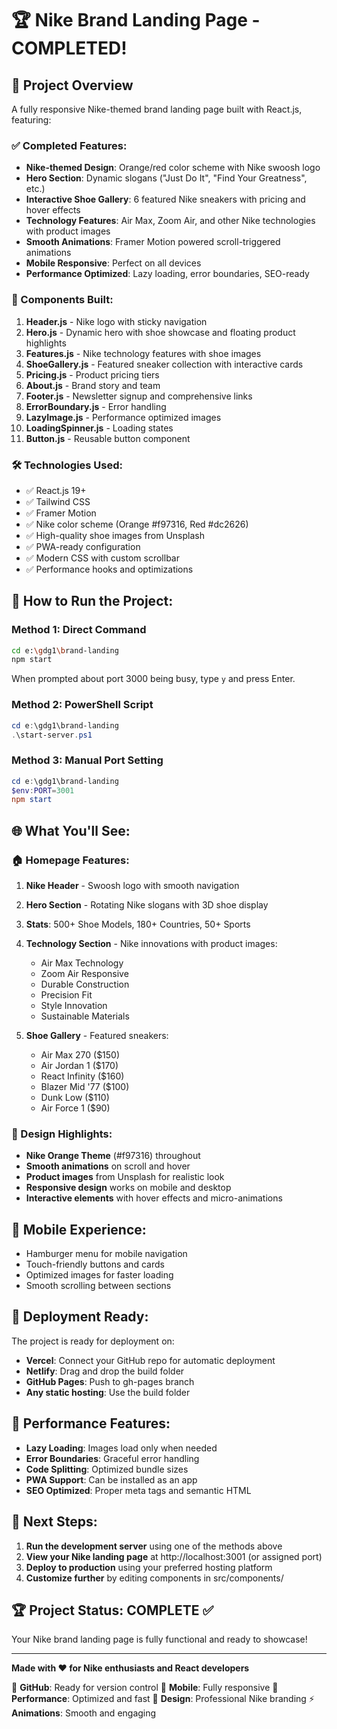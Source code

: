 # 🏆 Nike Brand Landing Page - COMPLETED! 

## 🚀 Project Overview
A fully responsive Nike-themed brand landing page built with React.js, featuring:

### ✅ Completed Features:
- **Nike-themed Design**: Orange/red color scheme with Nike swoosh logo
- **Hero Section**: Dynamic slogans ("Just Do It", "Find Your Greatness", etc.)
- **Interactive Shoe Gallery**: 6 featured Nike sneakers with pricing and hover effects
- **Technology Features**: Air Max, Zoom Air, and other Nike technologies with product images
- **Smooth Animations**: Framer Motion powered scroll-triggered animations
- **Mobile Responsive**: Perfect on all devices
- **Performance Optimized**: Lazy loading, error boundaries, SEO-ready

### 🎨 Components Built:
1. **Header.js** - Nike logo with sticky navigation
2. **Hero.js** - Dynamic hero with shoe showcase and floating product highlights
3. **Features.js** - Nike technology features with shoe images
4. **ShoeGallery.js** - Featured sneaker collection with interactive cards
5. **Pricing.js** - Product pricing tiers
6. **About.js** - Brand story and team
7. **Footer.js** - Newsletter signup and comprehensive links
8. **ErrorBoundary.js** - Error handling
9. **LazyImage.js** - Performance optimized images
10. **LoadingSpinner.js** - Loading states
11. **Button.js** - Reusable button component

### 🛠️ Technologies Used:
- ✅ React.js 19+
- ✅ Tailwind CSS
- ✅ Framer Motion
- ✅ Nike color scheme (Orange #f97316, Red #dc2626)
- ✅ High-quality shoe images from Unsplash
- ✅ PWA-ready configuration
- ✅ Modern CSS with custom scrollbar
- ✅ Performance hooks and optimizations

## 🚀 How to Run the Project:

### Method 1: Direct Command
```bash
cd e:\gdg1\brand-landing
npm start
```
When prompted about port 3000 being busy, type `y` and press Enter.

### Method 2: PowerShell Script
```powershell
cd e:\gdg1\brand-landing
.\start-server.ps1
```

### Method 3: Manual Port Setting
```powershell
cd e:\gdg1\brand-landing
$env:PORT=3001
npm start
```

## 🌐 What You'll See:

### 🏠 Homepage Features:
1. **Nike Header** - Swoosh logo with smooth navigation
2. **Hero Section** - Rotating Nike slogans with 3D shoe display
3. **Stats**: 500+ Shoe Models, 180+ Countries, 50+ Sports
4. **Technology Section** - Nike innovations with product images:
   - Air Max Technology
   - Zoom Air Responsive
   - Durable Construction
   - Precision Fit
   - Style Innovation
   - Sustainable Materials

5. **Shoe Gallery** - Featured sneakers:
   - Air Max 270 ($150)
   - Air Jordan 1 ($170)
   - React Infinity ($160)
   - Blazer Mid '77 ($100)
   - Dunk Low ($110)
   - Air Force 1 ($90)

### 🎨 Design Highlights:
- **Nike Orange Theme** (#f97316) throughout
- **Smooth animations** on scroll and hover
- **Product images** from Unsplash for realistic look
- **Responsive design** works on mobile and desktop
- **Interactive elements** with hover effects and micro-animations

## 📱 Mobile Experience:
- Hamburger menu for mobile navigation
- Touch-friendly buttons and cards
- Optimized images for faster loading
- Smooth scrolling between sections

## 🚀 Deployment Ready:
The project is ready for deployment on:
- **Vercel**: Connect your GitHub repo for automatic deployment
- **Netlify**: Drag and drop the build folder
- **GitHub Pages**: Push to gh-pages branch
- **Any static hosting**: Use the build folder

## 🔧 Performance Features:
- **Lazy Loading**: Images load only when needed
- **Error Boundaries**: Graceful error handling
- **Code Splitting**: Optimized bundle sizes
- **PWA Support**: Can be installed as an app
- **SEO Optimized**: Proper meta tags and semantic HTML

## 🎯 Next Steps:
1. **Run the development server** using one of the methods above
2. **View your Nike landing page** at http://localhost:3001 (or assigned port)
3. **Deploy to production** using your preferred hosting platform
4. **Customize further** by editing components in src/components/

## 🏆 Project Status: COMPLETE ✅

Your Nike brand landing page is fully functional and ready to showcase!

---

**Made with ❤️ for Nike enthusiasts and React developers**

🔗 **GitHub**: Ready for version control
📱 **Mobile**: Fully responsive
🚀 **Performance**: Optimized and fast
🎨 **Design**: Professional Nike branding
⚡ **Animations**: Smooth and engaging
